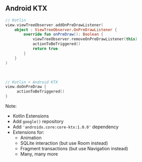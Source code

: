 ## Android KTX
```kotlin
// Kotlin
view.viewTreeObserver.addOnPreDrawListener(
    object : ViewTreeObserver.OnPreDrawListener {
        override fun onPreDraw(): Boolean {
            viewTreeObserver.removeOnPreDrawListener(this)
            actionToBeTriggered()
            return true
        }
    }
)
```

<br />

```kotlin
// Kotlin + Android KTX
view.doOnPreDraw {
     actionToBeTriggered()
}
```

Note:
+ Kotlin Extensions
+ Add `google()` repository
+ Add `'androidx.core:core-ktx:1.0.0'` dependency
+ Extensions for:
    + Animation
    + SQLite interaction (but use Room instead)
    + Fragment transactions (but use Navigation instead)
    + Many, many more